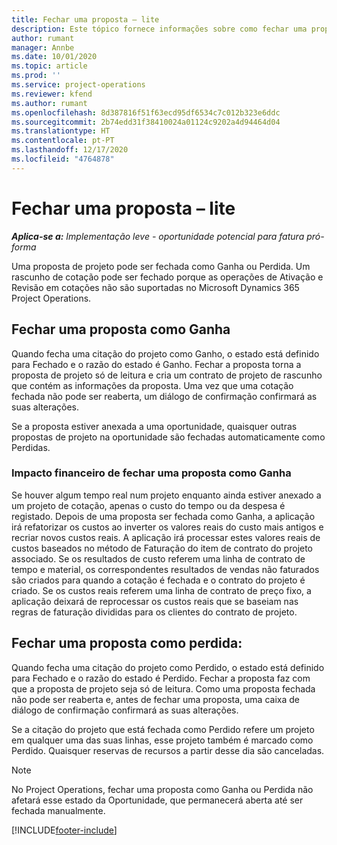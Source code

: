 ```yaml
---
title: Fechar uma proposta – lite
description: Este tópico fornece informações sobre como fechar uma proposta no Project Operations.
author: rumant
manager: Annbe
ms.date: 10/01/2020
ms.topic: article
ms.prod: ''
ms.service: project-operations
ms.reviewer: kfend
ms.author: rumant
ms.openlocfilehash: 8d387816f51f63ecd95df6534c7c012b323e6ddc
ms.sourcegitcommit: 2b74edd31f38410024a01124c9202a4d94464d04
ms.translationtype: HT
ms.contentlocale: pt-PT
ms.lasthandoff: 12/17/2020
ms.locfileid: "4764878"
---
```

# <a name="close-a-quote---lite"></a>Fechar uma proposta – lite

_**Aplica-se a:** Implementação leve - oportunidade potencial para fatura pró-forma_

Uma proposta de projeto pode ser fechada como Ganha ou Perdida. Um rascunho de cotação pode ser fechado porque as operações de Ativação e Revisão em cotações não são suportadas no Microsoft Dynamics 365 Project Operations.

## <a name="close-a-quote-as-won"></a>Fechar uma proposta como Ganha

Quando fecha uma citação do projeto como Ganho, o estado está definido para Fechado e o razão do estado é Ganho. Fechar a proposta torna a proposta de projeto só de leitura e cria um contrato de projeto de rascunho que contém as informações da proposta. Uma vez que uma cotação fechada não pode ser reaberta, um diálogo de confirmação confirmará as suas alterações.

Se a proposta estiver anexada a uma oportunidade, quaisquer outras propostas de projeto na oportunidade são fechadas automaticamente como Perdidas.

### <a name="financial-impact-of-closing-a-quote-as-won"></a>Impacto financeiro de fechar uma proposta como Ganha

Se houver algum tempo real num projeto enquanto ainda estiver anexado a um projeto de cotação, apenas o custo do tempo ou da despesa é registado. Depois de uma proposta ser fechada como Ganha, a aplicação irá refatorizar os custos ao inverter os valores reais do custo mais antigos e recriar novos custos reais. A aplicação irá processar estes valores reais de custos baseados no método de Faturação do item de contrato do projeto associado. Se os resultados de custo referem uma linha de contrato de tempo e material, os correspondentes resultados de vendas não faturados são criados para quando a cotação é fechada e o contrato do projeto é criado. Se os custos reais referem uma linha de contrato de preço fixo, a aplicação deixará de reprocessar os custos reais que se baseiam nas regras de faturação divididas para os clientes do contrato de projeto.

## <a name="closing-a-quote-as-lost"></a>Fechar uma proposta como perdida:

Quando fecha uma citação do projeto como Perdido, o estado está definido para Fechado e o razão do estado é Perdido. Fechar a proposta faz com que a proposta de projeto seja só de leitura. Como uma proposta fechada não pode ser reaberta e, antes de fechar uma proposta, uma caixa de diálogo de confirmação confirmará as suas alterações.

Se a citação do projeto que está fechada como Perdido refere um projeto em qualquer uma das suas linhas, esse projeto também é marcado como Perdido. Quaisquer reservas de recursos a partir desse dia são canceladas.

> [!NOTE]
> No Project Operations, fechar uma proposta como Ganha ou Perdida não afetará esse estado da Oportunidade, que permanecerá aberta até ser fechada manualmente.


[!INCLUDE[footer-include](../../includes/footer-banner.md)]